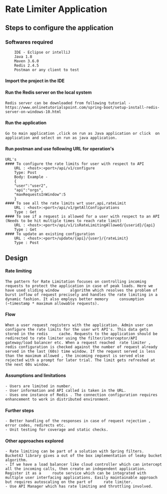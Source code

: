 # Rate Limiter Application

## Steps to configure the application 

### Softwares required
		IDE - Eclipse or intelliJ
		Java 1.8
		Maven 3.6.0
		Redis 2.4.5
		Postman or any client to test
#### Import the project in the IDE
#### Run the Redis server on the local system 
	Redis server can be downloaded from following tutorial - 
	https://www.onlinetutorialspoint.com/spring-boot/setup-install-redis-server-on-windows-10.html
#### Run the application 
	Go to main application ,click on run as Java application or click  on application and select on run as java application.
#### Run postman and use following URL for operation's
	URL's
	#### To configure the rate limits for user with respect to API
		URL : <host>:<port>/api/v1/configure 
		Type: Post
		Body: Example - 
		{
		"user":"user2",
		"api":"orgs",
		"maxRequestsInWindow":5
		}
	#### To see all the rate limits wrt user,api,rateLimit
		URL : <host>:<port>/api/v1/getAllConfigurations
		Type : Get
	#### To see if a request is allowed for a user with respect to an API (Needs to be hit multiple times to reach rate limit)
		URL : <host>:<port>/api/v1/isRateLimitingAllowed/{userid}/{api}
		Type : Get
	#### To update an existing configuration
		URL : <host>:<port>/update/{api}/{user}/{rateLimit}
		Type : Post
		
## Design

#### Rate limiting 
	The pattern for Rate Limitation focuses on controlling incoming requests to protect the application in case of peak loads. Here we have used sliding window 	algorithm which resolves the problem of burst inflow of request precisely and handles the rate limiting in a dynamic fashion. It also employs better memory 	consumption (~timestamp * maximum allowable requests). 
#### Flow
	When a user request registers with the application. Admin user can configure the rate limits for the user wrt API's. This data gets stored in the redis 	cache. Requests to the application should be redirected to rate limiter using the filter/interceptor/API gateway/load balancer etc. When a request reached 	rate limiter , redis configuration is checked against the number of request already served in the last (60s) time window. If the request served is less 	than the maximum allowed , the incoming request is served else rejected with a prompt for later trial. The limit gets refreshed at the next 60s window. 


#### Assumptions and limitations 
	- Users are limited in number.
	- User information and API called is taken in the URL.
	- Uses one instance of Redis . The connection configuration requires enhancement to work in distributed environment.

#### Further steps
	- Better handling of the responses in case of request rejection , error codes, redirects etc. 
	- Unit testing for coverage and static checks. 

#### Other approaches explored
	- Rate limiting can be part of a solution with Spring filters. Bucket4J library gives a out of the box implementation of leaky bucket algorithm.
	- If we have a load balancer like cloud controller which can intercept all the incoming calls, then create an independent application. Register it as a 	route service which can be integrated with multiple user interfacing applications. Easily maintainable approach but requires autoscaling on the part of 	rate limiter. 
	- Use API Manager which has rate limiting and throttling involved. 
	



